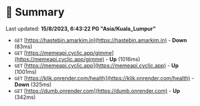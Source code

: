 # 📖 Summary
Last updated: **15/8/2023, 6:43:22 PG "Asia/Kuala_Lumpur"**

- `GET` [https://hastebin.amarkim.in](https://hastebin.amarkim.in) - **Down** (83ms)
- `GET` [https://memeapi.cyclic.app/gimme](https://memeapi.cyclic.app/gimme) - **Up** (1016ms)
- `GET` [https://memeapi.cyclic.app](https://memeapi.cyclic.app) - **Up** (1001ms)
- `GET` [https://klik.onrender.com/health](https://klik.onrender.com/health) - **Down** (325ms)
- `GET` [https://dumb.onrender.com](https://dumb.onrender.com) - **Up** (342ms)
